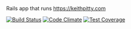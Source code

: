 Rails app that runs https://keithpitty.com

[![Build Status](https://circleci.com/gh/keithpitty/kpdotcom.svg?style=shield)](https://circleci.com/gh/keithpitty/kpdotcom)
[![Code Climate](https://codeclimate.com/github/keithpitty/kpdotcom/badges/gpa.svg)](https://codeclimate.com/github/keithpitty/kpdotcom)
[![Test Coverage](https://codeclimate.com/github/keithpitty/kpdotcom/badges/coverage.svg)](https://codeclimate.com/github/keithpitty/kpdotcom)
